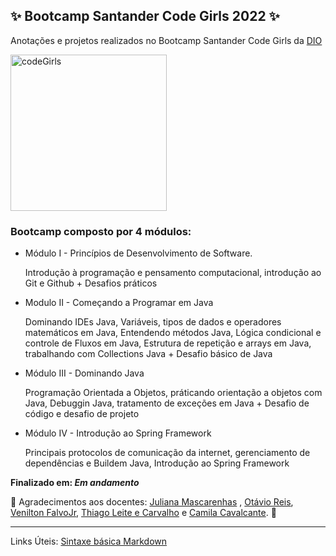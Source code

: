## ✨ Bootcamp Santander Code Girls 2022 ✨
Anotações e projetos realizados no Bootcamp Santander Code Girls da [ DIO ](https://www.dio.me)

<img align="center" alt="codeGirls" height="250" wid60th="250" src="https://hermes.digitalinnovation.one/tracks/01b0dd36-83ef-40f8-b52a-d542cc85727c.png">

### Bootcamp composto por 4 módulos:
 
* Módulo I - Princípios de Desenvolvimento de Software.

  Introdução à programação e pensamento computacional, introdução ao Git e Github + Desafios práticos 

* Modulo II - Começando a Programar em Java

  Dominando IDEs Java, Variáveis, tipos de dados e operadores matemáticos em Java, Entendendo métodos Java, Lógica condicional e controle de Fluxos em Java, Estrutura de repetição e arrays em Java, trabalhando com Collections Java + Desafio básico de Java

* Módulo III - Dominando Java 

  Programação Orientada a Objetos, práticando orientação a objetos com Java, Debuggin Java, tratamento de exceções em Java + Desafio de código e desafio de projeto 

* Módulo IV - Introdução ao Spring Framework 

  Principais protocolos de comunicação da internet, gerenciamento de dependências e Buildem Java, Introdução ao Spring Framework

**Finalizado em: _Em andamento_**

💖 Agradecimentos aos docentes: [Juliana Mascarenhas](https://www.linkedin.com/in/juliana-mascarenhas-ds/) , [Otávio Reis](https://www.linkedin.com/in/operkles/), [Venilton FalvoJr](https://www.linkedin.com/in/falvojr/), [Thiago Leite e Carvalho](https://www.linkedin.com/in/thiago-leite-e-carvalho-1b337b127/) e [Camila Cavalcante](https://www.linkedin.com/in/cami-la/). 💖

<hr>

Links Úteis: [Sintaxe básica Markdown](https://www.markdownguide.org/basic-syntax/)
